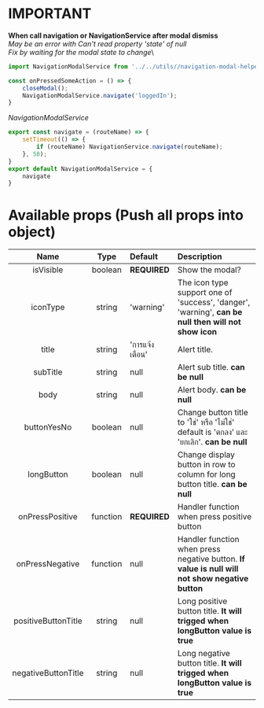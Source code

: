 # IMPORTANT
**When call navigation or NavigationService after modal dismiss**\
*May be an error with Can't read property 'state' of null*\
*Fix by waiting for the modal state to change*\

```Javascript
import NavigationModalService from '../../utils//navigation-modal-helpers';

const onPressedSomeAction = () => {
    closeModal();
    NavigationModalService.navigate('loggedIn');
}

```

*NavigationModalService*
```Javascript
export const navigate = (routeName) => {
    setTimeout(() => {
        if (routeName) NavigationService.navigate(routeName);
    }, 50);
}
export default NavigationModalService = {
    navigate
}
```

# Available props (Push all props into object)
| Name | Type  | Default  | Description |
| :---:   | :-: | :--- | :--- |
| isVisible | boolean | **REQUIRED** | Show the modal? |
| iconType | string | 'warning' | The icon type support one of 'success', 'danger', 'warning', **can be null then will not show icon** |
| title | string | 'การแจ้งเตือน' | Alert title. |
| subTitle | string | null | Alert sub title. **can be null** |
| body | string | null | Alert body. **can be null** |
| buttonYesNo | boolean | null | Change button title to 'ใช่' หรือ 'ไม่ใช่' default is 'ตกลง' และ 'ยกเลิก'. **can be null**
| longButton | boolean | null | Change display button in row to column for long button title. **can be null** |
| onPressPositive | function | **REQUIRED** | Handler function when press positive button |
| onPressNegative | function | null | Handler function when press negative button. **If value is null will not show negative button** |
| positiveButtonTitle | string | null | Long positive button title. **It will trigged when longButton value is true**
| negativeButtonTitle | string | null | Long negative button title. **It will trigged when longButton value is true**
